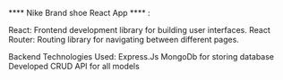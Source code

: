 **** Nike Brand shoe React App **** :

React: Frontend development library for building user interfaces.
React Router: Routing library for navigating between different pages.


Backend Technologies Used:
Express.Js MongoDb for storing database
Developed CRUD API for all models 

